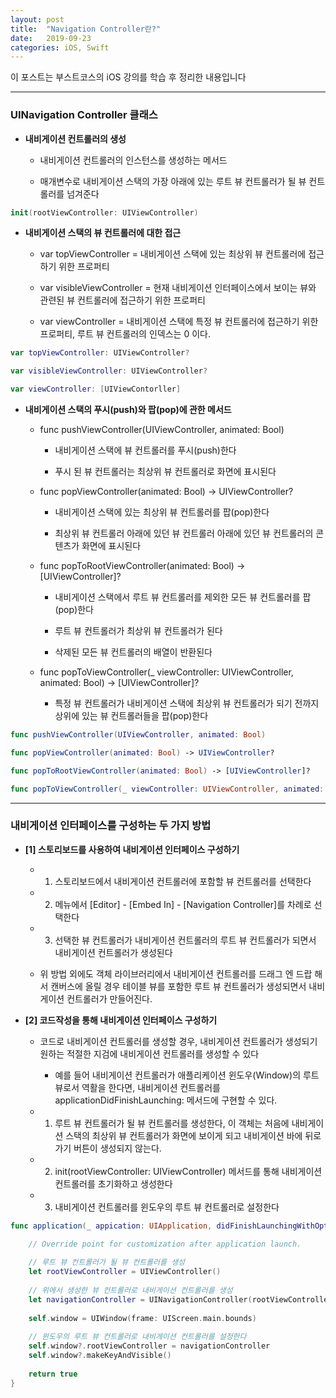 ```yaml
---
layout: post
title:  "Navigation Controller란?"
date:   2019-09-23
categories: iOS, Swift
---
```


이 포스트는 부스트코스의 iOS 강의를 학습 후 정리한 내용입니다

- - -

### UINavigation Controller 클래스

- **내비게이션 컨트롤러의 생성**

    - 내비게이션 컨트롤러의 인스턴스를 생성하는 메서드
    
    - 매개변수로 내비게이션 스택의 가장 아래에 있는 루트 뷰 컨트롤러가 될 뷰 컨트롤러를 넘겨준다

```swift
init(rootViewController: UIViewController)
```

- **내비게이션 스택의 뷰 컨트롤러에 대한 접근**

    - var topViewController = 내비게이션 스택에 있는 최상위 뷰 컨트롤러에 접근하기 위한 프로퍼티

    - var visibleViewController = 현재 내비게이션 인터페이스에서 보이는 뷰와 관련된 뷰 컨트롤러에 접근하기 위한 프로퍼티

    - var viewController = 내비게이션 스택에 특정 뷰 컨트롤러에 접근하기 위한 프로퍼티, 루트 뷰 컨트롤러의 인덱스는 0 이다.

```swift
var topViewController: UIViewController?

var visibleViewController: UIViewController?

var viewController: [UIViewContorller]
```

- **내비게이션 스택의 푸시(push)와 팝(pop)에 관한 메서드**

    - func pushViewController(UIViewController, animated: Bool)
        
        - 내비게이션 스택에 뷰 컨트롤러를 푸시(push)한다
        
        - 푸시 된 뷰 컨트롤러는 최상위 뷰 컨트롤러로 화면에 표시된다
        
    - func popViewController(animated: Bool) -> UIViewController?
    
        - 내비게이션 스택에 있는 최상위 뷰 컨트롤러를 팝(pop)한다
        
        - 최상위 뷰 컨트롤러 아래에 있던 뷰 컨트롤러 아래에 있던 뷰 컨트롤러의 콘텐츠가 화면에 표시된다
        
    - func popToRootViewController(animated: Bool) -> [UIViewController]?
    
        - 내비게이션 스택에서 루트 뷰 컨트롤러를 제외한 모든 뷰 컨트롤러를 팝(pop)한다
        
        - 루트 뷰 컨트롤러가 최상위  뷰 컨트롤러가 된다
        
        - 삭제된 모든 뷰 컨트롤러의 배열이 반환된다
        
    - func popToViewController(_ viewController: UIViewController, animated: Bool) -> [UIViewController]?
    
        - 특정 뷰 컨트롤러가 내비게이션 스택에 최상위 뷰 컨트롤러가 되기 전까지 상위에 있는 뷰 컨트롤러들을 팝(pop)한다

```swift
func pushViewController(UIViewController, animated: Bool)

func popViewController(animated: Bool) -> UIViewController?

func popToRootViewController(animated: Bool) -> [UIViewController]?

func popToViewController(_ viewController: UIViewController, animated: Bool) -> [UIViewController]?
```

- - -

### 내비게이션 인터페이스를 구성하는 두 가지 방법

- **[1] 스토리보드를 사용하여 내비게이션 인터페이스 구성하기**

    - 1) 스토리보드에서 내비게이션 컨트롤러에 포함할 뷰 컨트롤러를 선택한다
    
    - 2) 메뉴에서 [Editor] - [Embed In] - [Navigation Controller]를 차례로 선택한다
    
    - 3) 선택한 뷰 컨트롤러가 내비게이션 컨트롤러의 루트 뷰 컨트롤러가 되면서 내비게이션 컨트롤러가 생성된다
    
    - 위 방법 외에도 객체 라이브러리에서 내비게이션 컨트롤러를 드래그 엔 드랍 해서 캔버스에 올릴 경우 테이블 뷰를 포함한 루트 뷰 컨트롤러가 생성되면서 내비게이션 컨트롤러가 만들어진다.
    
- **[2] 코드작성을 통해 내비게이션 인터페이스 구성하기**

    - 코드로 내비게이션 컨트롤러를 생성할 경우, 내비게이션 컨트롤러가 생성되기 원하는 적절한 지검에 내비게이션 컨트롤러를 생성할 수 있다
    
        - 예를 들어 내비게이션 컨트롤러가 애플리케이션 윈도우(Window)의 루트 뷰로서 역활을 한다면, 내비게이션 컨트롤러를 applicationDidFinishLaunching: 메서드에 구현할 수 있다.
        
    - 1) 루트 뷰 컨트롤러가 될 뷰 컨트롤러를 생성한다, 이 객체는 처음에 내비게이션 스택의 최상위 뷰 컨트롤러가 화면에 보이게 되고 내비게이션 바에 뒤로가기 버튼이 생성되지 않는다.
    
    - 2) init(rootViewController: UIViewController) 메서드를 통해 내비게이션 컨트롤러를 초기화하고 생성한다
    
    - 3) 내비게이션 컨트롤러를 윈도우의 루트 뷰 컨트롤러로 설정한다
    
```swift
func application(_ appication: UIApplication, didFinishLaunchingWithOptions launchOptions: [UIApplicationLaunchOptionsKey: Any]?) -> Bool {

    // Override point for customization after application launch.
    
    // 루트 뷰 컨트롤러가 될 뷰 컨트롤러를 생성
    let rootViewController = UIViewController()
    
    // 위에서 생성한 뷰 컨트롤러로 내비게이션 컨트롤러를 생성
    let navigationController = UINavigationController(rootViewController: rootViewController)
    
    self.window = UIWindow(frame: UIScreen.main.bounds)
    
    // 윈도우의 루트 뷰 컨트롤러로 내비게이션 컨트롤러를 설정한다
    self.window?.rootViewController = navigationController
    self.window?.makeKeyAndVisible()
    
    return true
}
```